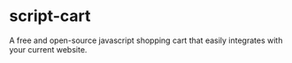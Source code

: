 # script-cart  
A free and open-source javascript shopping cart that easily integrates with your current website.
